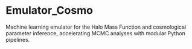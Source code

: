 # Emulator_Cosmo
Machine learning emulator for the Halo Mass Function and cosmological parameter inference, accelerating MCMC analyses with modular Python pipelines.
